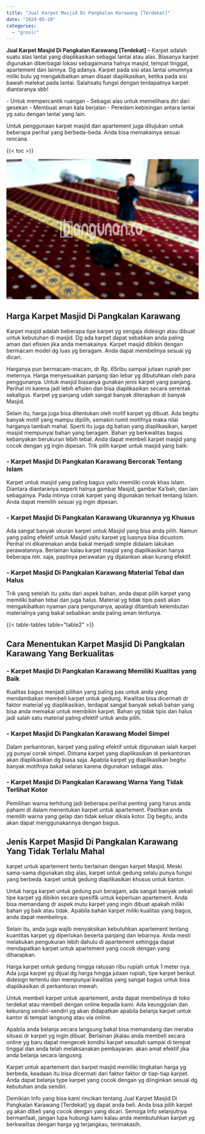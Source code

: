 ```yaml
---
title: "Jual Karpet Masjid Di Pangkalan Karawang [Terdekat]"
date: "2024-05-20"
categories: 
  - "grosir"
---
```


**Jual Karpet Masjid Di Pangkalan Karawang \[Terdekat\]** – Karpet adalah suatu alas lantai yang diaplikasikan sebagai lantai atau alas. Biasanya karpet digunakan diberbagai lokasi sebagaimana halnya masjid, tempat tinggal, apartement dan lainnya. Dg adanya. Karpet pada sisi atas lantai umumnya miliki bulu yg mengakibatkan aman disaat diaplikasikan, ketika pada sisi bawah melekat pada lantai. Salahsatu fungsi dengan terdapatnya karpet diantaranya sbb!

\- Untuk mempercantik ruangan - Sebagai alas untuk memelihara diri dari gesekan - Membuat aman kala berjalan - Peredam kebisingan antara lantai yg satu dengan lantai yang lain.

Untuk penggunaan karpet masjid dan apartement juga ditujukan untuk beberapa perihal yang berbeda-beda. Anda bisa memakainya sesuai rencana.

{{< toc >}}

![Jual Karpet Masjid Di Pangkalan Karawang [Terdekat]](/images/grosir-karpet-murah-34.png)

## Harga Karpet Masjid Di Pangkalan Karawang

Karpet masjid adalah beberapa tipe karpet yg sengaja didesign atau dibuat untuk kebutuhan di masjid. Dg ada karpet dapat sebabkan anda paling aman dan efisien jika anda memakainya. Karpet masjid dibikin dengan bermacam model dg luas yg beragam. Anda dapat membelinya sesuai yg dicari.

Harganya pun bermacam-macam, dr Rp. 65ribu sampai jutaan rupiah per meternya. Harga menyesuaikan panjang dan lebar yg dibutuhkan oleh para penggunanya. Untuk masjid biasanya gunakan jenis karpet yang panjang. Perihal ini karena jadi lebih efisien dan bisa diaplikasikan secara serentak sekaligus. Karpet yg panjang udah sangat banyak diterapkan di banyak Masjid.

Selain itu, harga juga bisa ditentukan oleh motif karpet yg dibuat. Ada begitu banyak motif yang mampu dipilih, semakin rumit motifnya maka nilai harganya tambah mahal. Sperti itu juga dg bahan yang diaplikasikan, karpet masjid mempunyai bahan yang beragam. Bahan yg berkwalitas bagus kebanyakan berukuran lebih tebal. Anda dapat membeli karpet masjid yang cocok dengan yg ingin dipesan. Trik pilih karpet untuk masjid yang baik:

### \- Karpet Masjid Di Pangkalan Karawang Bercorak Tentang Islam

Karpet untuk masjid yang paling bagus yaitu memiliki corak khas islam. Diantara diantaranya seperti halnya gambar Masjid, gambar Ka’bah, dan lain sebagainya. Pada intinya corak karpet yang digunakan terkait tentang Islam. Anda dapat memilih sesuai yg ingin dipesan.

### \- Karpet Masjid Di Pangkalan Karawang Ukurannya yg Khusus

Ada sangat banyak ukuran karpet untuk Masjid yang bisa anda pilih. Namun yang paling efektif untuk Masjid yaitu karpet yg luasnya bisa dicustom. Perihal ini dikarenakan anda bakal menjadi simple didalam lakukan perawatannya. Berlainan kalau karpet masjid yang diaplikasikan hanya beberapa mtr. saja, pastinya perawatan yg dijalankan akan kurang efektif.

### \- Karpet Masjid Di Pangkalan Karawang Material Tebal dan Halus

Trik yang setelah itu yaitu dari aspek bahan, anda dapat pilih karpet yang memiliki bahan tebal dan juga halus. Material yg tidak tipis pasti akan mengakibatkan nyaman para pengunanya, apalagi ditambah kelembutan materialnya yang bakal sebabkan anda paling aman tentunya.

{{< table-tables table="table2" >}}

## Cara Menentukan Karpet Masjid Di Pangkalan Karawang Yang Berkualitas

### \- Karpet Masjid Di Pangkalan Karawang Memiliki Kualitas yang Baik

Kualitas bagus menjadi pilihan yang paling pas untuk anda yang mendambakan membeli karpet untuk gedung. Kwalitas bisa dicermati dr faktor material yg diaplikasikan, terdapat sangat banyak sekali bahan yang bisa anda memakai untuk membikin karpet. Bahan yg tidak tipis dan halus jadi salah satu material paling efektif untuk anda pilih.

### \- Karpet Masjid Di Pangkalan Karawang Model Simpel

Dalam perkantoran, karpet yang paling efektif untuk digunakan ialah karpet yg punyai corak simpel. Dimana karpet yang diaplikasikan di perkantoran akan diaplikasikan dg biasa saja. Apabila karpet yg diaplikasikan begitu banyak motifnya bakal selaras karena digunakan sebagai alas.

### \- Karpet Masjid Di Pangkalan Karawang Warna Yang Tidak Terlihat Kotor

Pemilihan warna terhitung jadi beberapa perihal penting yang harus anda pahami di dalam menentukan karpet untuk apartement. Pastikan anda memilih warna yang gelap dan tidak keluar dikala kotor. Dg begitu, anda akan dapat menggunakannya dengan bagus.

## Jenis Karpet Masjid Di Pangkalan Karawang Yang Tidak Terlalu Mahal

karpet untuk apartement tentu berlainan dengan karpet Masjid. Meski sama-sama digunakan sbg alas, karpet untuk gedung selalu punya fungsi yang berbeda. karpet untuk gedung diaplikasikan khusus untuk kantor.

Untuk harga karpet untuk gedung pun beragam, ada sangat banyak sekali tipe karpet yg dibikin secara spesifik untuk keperluan apartement. Anda bisa memandang dr aspek mutu karpet yang ingin dibuat apakah miliki bahan yg baik atau tidak. Apabila bahan karpet miliki kualitas yang bagus, anda dapat membelinya.

Selain itu, anda juga wajib menyaksikan kebutuhkan apartement tentang kuantitas karpet yg diperlukan beserta panjang dan lebarnya. Anda mesti melakukan pengukuran lebih dahulu di apartement sehingga dapat mendapatkan karpet untuk apartement yang cocok dengan yang diharapkan.

Harga karpet untuk gedung hingga ratusan ribu rupiah untuk 1 meter nya. Ada juga karpet yg dijual dg harga hingga jutaan rupiah, tipe karpet berikut didesign tertentu dan mempunyai kwalitas yang sangat bagus untuk bisa diaplikasikan di perkantoran mewah.

Untuk membeli karpet untuk apartement, anda dapat membelinya di toko terdekat atau membeli dengan online kepada kami. Ada keunggulan dan kekurang sendiri-sendiri yg akan didapatkan apabila belanja karpet untuk kantor di tempat langsung atau via online.

Apabila anda belanja secara langsung bakal bisa memandang dan meraba situasi dr karpet yg ingin dibuat. Berlainan jikalau anda membeli secara online yg baru dapat mengecek kondisi karpet sesudah sampai di tempat tinggal dan anda telah melaksanakan pembayaran. akan amat efektif jika anda belanja secara langusng.

Karpet untuk apartement dan karpet masjid memiliki tingkatan harga yg berbeda, keadaan itu bisa dicermati dari faktor faktor dr tiap-tiap karpet. Anda dapat belanja type karpet yang cocok dengan yg diinginkan sesuai dg kebutuhan anda sendiri.

Demikian Info yang bisa kami rincikan tentang Jual Karpet Masjid Di Pangkalan Karawang \[Terdekat\] yg dapat anda beli. Anda bisa pilih karpet yg akan dibeli yang cocok dengan yang dicari. Semoga Info selanjutnya bermanfaat, jangan lupa hubungi kami kalau anda membutuhkan karpet yg berkwalitas dengan harga yg terjangkau, terimakasih.
